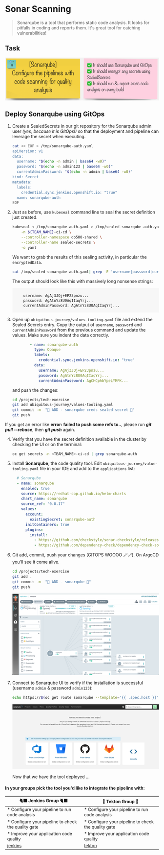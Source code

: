 # Sonar Scanning

> Sonarqube is a tool that performs static code analysis. It looks for pitfalls in coding and reports them. It's great tool for catching vulnerabilities!

## Task

![task-sonar](./images/task-sonar.png)

## Deploy Sonarqube using GitOps

1. Create a SealedSecrets in our git repository for the Sonarqube admin user _(yes, because it is GitOps!)_ so that the deployment and pipeline can leverage the secret when executing.

    ```bash
    cat << EOF > /tmp/sonarqube-auth.yaml
    apiVersion: v1
    data:
      username: "$(echo -n admin | base64 -w0)"
      password: "$(echo -n admin123 | base64 -w0)"
      currentAdminPassword: "$(echo -n admin | base64 -w0)"
    kind: Secret
    metadata:
      labels:
        credential.sync.jenkins.openshift.io: "true"
      name: sonarqube-auth
    EOF
    ```

2. Just as before, use `kubeseal` command line to seal the secret definition just created.

    ```bash
    kubeseal < /tmp/sonarqube-auth.yaml > /tmp/sealed-sonarqube-auth.yaml \
        -n ${TEAM_NAME}-ci-cd \
        --controller-namespace do500-shared \
        --controller-name sealed-secrets \
        -o yaml
    ```

    We want to grab the results of this sealing activity, in particular the `encryptedData`.

    ```bash
    cat /tmp/sealed-sonarqube-auth.yaml| grep -E 'username|password|currentAdminPassword'
    ```

    The output should look like this with massively long nonsense strings:
    <div class="highlight" style="background: #f7f7f7">
    <pre><code class="language-yaml">
        username: AgAj3JQj+EP23pnzu...
        password: AgAtnYz8U0AqIIaqYrj...
        currentAdminPassword: AgAtnYz8U0AqIIaqYrj...
    </code></pre></div>

3. Open up `ubiquitous-journey/values-tooling.yaml` file and extend the Sealed Secrets entry. Copy the output of `username`, `password` and `currentAdminPassword` from the previous command and update the values. Make sure you indent the data correctly.

    ```yaml
            - name: sonarqube-auth
              type: Opaque
              labels:
                credential.sync.jenkins.openshift.io: "true"
              data:
                username: AgAj3JQj+EP23pnzu...
                password: AgAtnYz8U0AqIIaqYrj...
                currentAdminPassword: AgCHCphbYpeLYMPK...
      ```

    and push the changes:

    ```bash
    cd /projects/tech-exercise
    git add ubiquitous-journey/values-tooling.yaml
    git commit -m  "🍳 ADD - sonarqube creds sealed secret 🍳"
    git push
    ```
  <p class="tip">If you get an error like <b>error: failed to push some refs to..</b>, please run <b><i>git pull --rebase</i></b>, then <b><i>git push</i></b> again.</p>

4. Verify that you have the secret definition available in the cluster by checking the UI or on the terminal:

    ```bash
    oc get secrets -n <TEAM_NAME>-ci-cd | grep sonarqube-auth
    ```

5. Install **Sonarqube**, the code quality tool. Edit `ubiquitous-journey/value-tooling.yaml` file in your IDE  and add to the `applications` list:

    ```yaml
      # Sonarqube
      - name: sonarqube
        enabled: true
        source: https://redhat-cop.github.io/helm-charts
        chart_name: sonarqube
        source_ref: "0.0.17"
        values:
          account:
            existingSecret: sonarqube-auth
          initContainers: true
          plugins:
            install:
              - https://github.com/checkstyle/sonar-checkstyle/releases/download/8.40/checkstyle-sonar-plugin-8.40.jar
              - https://github.com/dependency-check/dependency-check-sonar-plugin/releases/download/2.0.8/sonar-dependency-check-plugin-2.0.8.jar
    ```

6. Git add, commit, push your changes (GITOPS WOOOO 🪄🪄). On ArgoCD you'll see it come alive.

    ```bash
    cd /projects/tech-exercise
    git add .
    git commit -m  "🦇 ADD - sonarqube 🦇"
    git push 
    ```

    ![argocd-sonar](./images/argocd-sonar.png)

7. Connect to Sonarqube UI to verify if the installation is successful (username `admin` & password `admin123`):

    ```bash
    echo https://$(oc get route sonarqube --template='{{ .spec.host }}' -n ${TEAM_NAME}-ci-cd)
    ```

    ![sonary-alive](./images/sonary-alive.png)

    Now that we have the tool deployed ...

#### In your groups pick the tool you'd like to integrate the pipeline with:

| 🐈‍⬛ **Jenkins Group** 🐈‍⬛  |  🐅 **Tekton Group** 🐅 |
|-----------------------|----------------------------|
| * Configure your pipeline to run code analysis | * Configure your pipeline to run code analysis |
| * Configure your pipeline to check the quality gate | * Configure your pipeline to check the quality gate |
| * Improve your application code quality | * Improve your application code quality |
| <span style="color:blue;">[jenkins](3-revenge-of-the-automated-testing/1a-jenkins.md)</span> | <span style="color:blue;">[tekton](3-revenge-of-the-automated-testing/1b-tekton.md)</span> |
